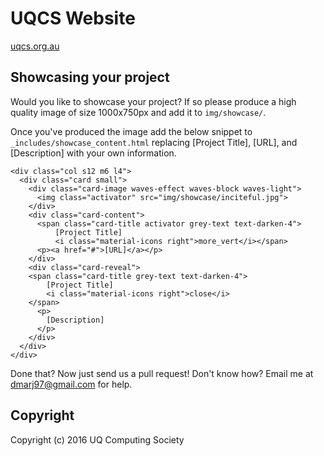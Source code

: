# UQCS Website
[uqcs.org.au](https://uqcs.org.au)

## Showcasing your project

Would you like to showcase your project? If so please produce a high
quality image of size 1000x750px and add it to `img/showcase/`.

Once you've produced the image add the below snippet to 
`_includes/showcase_content.html` replacing [Project Title], [URL], and
[Description] with your own information.

```
<div class="col s12 m6 l4">
  <div class="card small">
    <div class="card-image waves-effect waves-block waves-light">
      <img class="activator" src="img/showcase/inciteful.jpg">
    </div>
    <div class="card-content">
      <span class="card-title activator grey-text text-darken-4">
          [Project Title]
          <i class="material-icons right">more_vert</i></span>
      <p><a href="#">[URL]</a></p>
    </div>
    <div class="card-reveal">
    <span class="card-title grey-text text-darken-4">
        [Project Title]
        <i class="material-icons right">close</i>
    </span>
      <p>
        [Description]
      </p>
    </div>
  </div>
</div>
```

Done that? Now just send us a pull request! Don't know how? 
Email me at dmarj97@gmail.com for help.



## Copyright
Copyright (c) 2016 UQ Computing Society